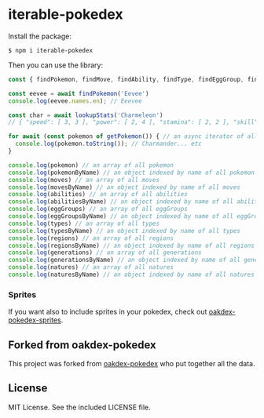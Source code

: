 # iterable-pokedex

Install the package:

```
$ npm i iterable-pokedex
```

Then you can use the library:

```js
const { findPokemon, findMove, findAbility, findType, findEggGroup, findGeneration, findNature, allPokemon, allMoves } = require('iterable-pokedex');

const eevee = await findPokemon('Eevee')
console.log(eevee.names.en); // Eeevee

const char = await lookupStats('Charmeleon')
// { "speed": [ 3, 3 ], "power": [ 2, 4 ], "stamina": [ 2, 2 ], "skill": [ 3, 4 ], "jump": [ 3, 3 ] }

for await (const pokemon of getPokemon()) { // an async iterator of all pokemon
  console.log(pokemon.toString()); // Charmander... etc
}

console.log(pokemon) // an array of all pokemon
console.log(pokemonByName) // an object indexed by name of all pokemon
console.log(moves) // an array of all moves
console.log(movesByName) // an object indexed by name of all moves
console.log(abilities) // an array of all abilities
console.log(abilitiesByName) // an object indexed by name of all abilities
console.log(eggGroups) // an array of all eggGroups
console.log(eggGroupsByName) // an object indexed by name of all eggGroups
console.log(types) // an array of all types
console.log(typesByName) // an object indexed by name of all types
console.log(regions) // an array of all regions
console.log(regionsByName) // an object indexed by name of all regions
console.log(generations) // an array of all generations
console.log(generationsByName) // an object indexed by name of all generations
console.log(natures) // an array of all natures
console.log(naturesByName) // an object indexed by name of all natures
```

### Sprites

If you want also to include sprites in your pokedex, check out [oakdex-pokedex-sprites](https://github.com/jalyna/oakdex-pokedex-sprites).

## Forked from oakdex-pokedex

This project was forked from [oakdex-pokedex](https://github.com/jalyna/oakdex-pokedex) who put together all the data.


## License

MIT License. See the included LICENSE file.
